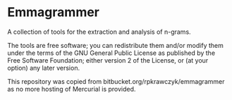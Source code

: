 Emmagrammer
===========

A collection of tools for the extraction and analysis of n-grams.

The tools are free software; you can redistribute them and/or modify
them under the terms of the GNU General Public License as published by
the Free Software Foundation; either version 2 of the License, or (at
your option) any later version.

This repository was copied from bitbucket.org/rpkrawczyk/emmagrammer
as no more hosting of Mercurial is provided.

